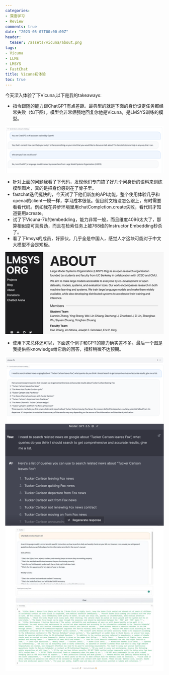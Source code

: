 ```yaml
---
categories:
- 深度学习
- Review
comments: true
date: "2023-05-07T00:00:00Z"
header:
  teaser: /assets/vicuna/about.png
tags:
- Vicuna
- LLMs
- LMSYS
- FastChat
title: Vicuna初体验
toc: true
---
```


今天深入体验了下Vicuna,以下是我的takeaways:

- 指令跟随的能力跟ChatGPT有点差距。最典型的就是下面的身份设定任务都经常失败（如下图）。模型会非常倔强地回复你他是Vicuna，是LMSYS训练的模型。

![](/assets/vicuna/identity.png)

- 针对上面的问题我看了下代码，发现他们专门搞了好几个问身份的语料来训练模型图片，真的是把身份感刻在了骨子里。
- fastchat迭代挺快的，今天试了下他们新加的API功能。整个使用体验几乎和openai的client一模一样，学习成本很低。但目前文档没怎么跟上，有时需要看看代码。例如我在异步环境里用chatCompletion.create失败，看代码才知道要用acreate。
- 试了下Vicuna-7b的embedding，能力非常一般，而且维度4096太大了，那算相似度可真费劲，而且在检索任务上被768维的Instructor Embedding秒杀了。
- 看了下lmsys的成员，好家伙，几乎全是中国人，感觉人才这块可能对于中文大模型不会是短板。

![](/assets/vicuna/about.png)


- 使用下来总体还可以，下面这个例子和GPT的能力确实差不多。最后一个图是我提供些knowledge给它后的回答，措辞稍微不达预期。

![](/assets/vicuna/compare1.png)
![](/assets/vicuna/compare2.png)
![](/assets/vicuna/knowledge.jpeg)